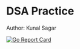 # DSA Practice

Author: Kunal Sagar

[![Go Report Card](https://goreportcard.com/badge/github.com/kunalrsagar/go-dsa)](https://goreportcard.com/report/github.com/kunalrsagar/go-dsa)
